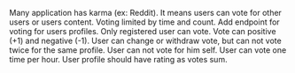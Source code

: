 Many application has karma (ex: Reddit). It means users can vote for other users or users content. Voting limited by time and count.
Add endpoint for voting for users profiles. Only registered user can vote. Vote can positive (+1) and negative (-1). User can change or withdraw vote, but can not vote twice for the same profile. User can not vote for him self. User can vote one time per hour.
User profile should have rating as votes sum.